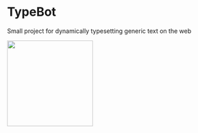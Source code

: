 # TypeBot
Small project for dynamically typesetting generic text on the web

<img src="http://i.imgur.com/E0WUums.gif" height="200">
